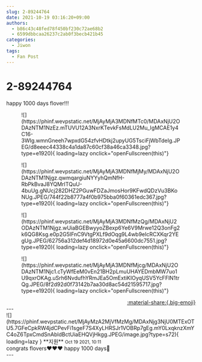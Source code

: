 ```yaml
---
slug: 2-89244764
date: 2021-10-19 03:16:20+09:00
authors:
  - b86c43c48fed78f450bf230c72ae68b2
  - 6599dbbcaa26237c2ab0f3becb421b45
categories:
  - Jiwon
tags:
  - Fan Post
---
```


# 2-89244764

<div class="post-container" markdown="1">
<div class="content-container md-sidebar__scrollwrap" markdown="1">

happy 1000 days flover!!!
<figure markdown="1">
![](https://phinf.wevpstatic.net/MjAyMjA3MDNfMTc0/MDAxNjU2ODAzNTM1NzEz.mTUVU12A3NxrKTevkFsMdLU2Mu_IgMCAE1y4C16-3WIg.wmnGneeh7wpxdG54zfvHDtkj2upyUG5TsciFjWbTdeIg.JPEG/d8eeec44338c4a1da87c60cf38a46ca3348.jpg?type=e1920){ loading=lazy onclick="openFullscreen(this)"}
</figure>

<figure markdown="1">
![](https://phinf.wevpstatic.net/MjAyMjA3MDNfMjMy/MDAxNjU2ODAzNTM1Njgz.qwmqargiuNYYyhQmNfH-RbPkBvaJ8YQMrITQuU-4buUg.gNUcj282DHZ2PGuwFDZaJmosHor9KFwdQDzVu3BKoNUg.JPEG/744f22b8777a4f0b975bba0f60361edc367.jpg?type=e1920){ loading=lazy onclick="openFullscreen(this)"}
</figure>

<figure markdown="1">
![](https://phinf.wevpstatic.net/MjAyMjA3MDNfMzQg/MDAxNjU2ODAzNTM1Njgz.wUiaBGEBwyyoZBexp6Ye6V9Mrwe12Q3onFg2k6QG8Ksg.e0p2G5IFnC9VtgPXLf9dOqg9L4wb9eIcRCXKqr2YEgUg.JPEG/62756a312def4d18972d0e45a6600dc7551.jpg?type=e1920){ loading=lazy onclick="openFullscreen(this)"}
</figure>

<figure markdown="1">
![](https://phinf.wevpstatic.net/MjAyMjA3MDNfMjcg/MDAxNjU2ODAzNTM1Njc1.cTyWfEeM0vEn21BH2pLmuUHAYEDmbMW7uo1U9qxrOKAg.uSrh6NvdufhYRmJEa5OmExtiKIOyqUSV5YcFFlN1trQg.JPEG/8f2d92d0f73142b7aa30d8ac54d21595717.jpg?type=e1920){ loading=lazy onclick="openFullscreen(this)"}
</figure>


</div>
</div>

<div style="text-align: right;" markdown="1">
<a href="https://weverse.io/fromis9/fanpost/2-89244764" style="text-align: right;">:material-share:{.big-emoji}</a>
</div>
---

<div class="comments-container md-sidebar__scrollwrap" markdown="1">
<div class="comment" markdown="1">
<div class='id-container' markdown="1">
![](https://phinf.wevpstatic.net/MjAyMzA2MjVfMzMg/MDAxNjg3NjU0MTExOTU5.7GFeCpkRW4jdCPevFi1sgeF7S4XyLHRSJr1VOBRp7gEg.mY0LxqknzXmYC4oZ6TpxCmdSnAbldBctUiaEHQVjHkgg.JPEG/image.jpg?type=s72){ loading=lazy }
**<span class="artist">지원</span>** <small>Oct 19 2021, 10:11</small><br>
</div>
<div class='comment-body' markdown="1">
congrats flovers❤️❤️❤️ happy 1000 days🥰
</div>
</div>
</div>
---
